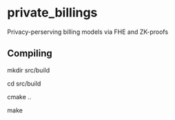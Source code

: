 # private_billings
Privacy-perserving billing models via FHE and ZK-proofs


## Compiling
mkdir src/build

cd src/build

cmake ..

make
